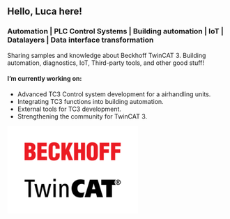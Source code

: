## Hello, Luca here! 
### Automation | PLC Control Systems | Building automation | IoT | Datalayers | Data interface transformation
Sharing samples and knowledge about Beckhoff TwinCAT 3. Building automation, diagnostics, IoT, Third-party tools, and other good stuff! 

#### I’m currently working on:
- Advanced TC3 Control system development for a airhandling units.
- Integrating TC3 functions into building automation.
- External tools for TC3 development.
- Strengthening the community for TwinCAT 3. 

![Automation | PLC Control Systems](https://raw.githubusercontent.com/lucablom/lucablom/main/bhf_twincat_2013.png)
